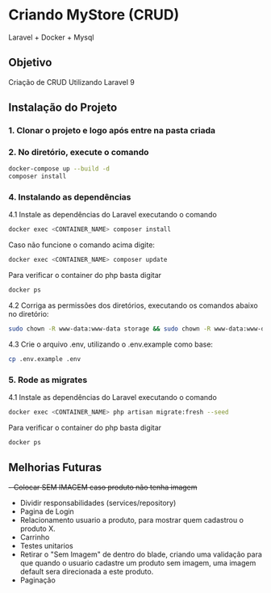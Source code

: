 # Criando MyStore (CRUD)
Laravel + Docker + Mysql

## Objetivo
Criação de CRUD Utilizando Laravel 9

## Instalação do Projeto

### 1. Clonar o projeto e logo após entre na pasta criada

### 2. No diretório, execute o comando

```bash
docker-compose up --build -d
composer install
```


### 4. Instalando as dependências
4.1 Instale as dependências do Laravel executando o comando
```bash
docker exec <CONTAINER_NAME> composer install
```
Caso não funcione o comando acima digite:

```bash
docker exec <CONTAINER_NAME> composer update
```
Para verificar o container do php basta digitar

```bash
docker ps
```

4.2 Corriga as permissões dos diretórios, executando os comandos abaixo no diretório:

```bash
sudo chown -R www-data:www-data storage && sudo chown -R www-data:www-data bootstrap/cache
```

4.3 Crie o arquivo .env, utilizando o .env.example como base:

```bash
cp .env.example .env
```
### 5. Rode as migrates
4.1 Instale as dependências do Laravel executando o comando
```bash
docker exec <CONTAINER_NAME> php artisan migrate:fresh --seed
```

Para verificar o container do php basta digitar

```bash
docker ps
```
## Melhorias Futuras

~~- Colocar SEM IMAGEM caso produto não tenha imagem~~
- Dividir responsabilidades (services/repository)
- Pagina de Login
- Relacionamento usuario a produto, para mostrar quem cadastrou o produto X.
- Carrinho
- Testes unitarios
- Retirar o "Sem Imagem" de dentro do blade, criando uma validação para que quando o usuario cadastre um produto sem imagem, uma imagem default sera direcionada a este produto.
- Paginação
